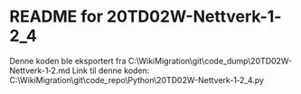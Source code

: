 # README for 20TD02W-Nettverk-1‐2_4
Denne koden ble eksportert fra C:\WikiMigration\git\code_dump\20TD02W-Nettverk-1‐2.md
Link til denne koden: C:\WikiMigration\git\code_repo\Python\20TD02W-Nettverk-1‐2_4.py
